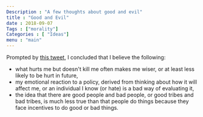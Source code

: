 ```yaml
---
Description : "A few thoughts about good and evil"
title : "Good and Evil"
date : 2018-09-07
Tags : ["morality"]
Categories : [ "Ideas"]
menu : "main"
---
```



Prompted by [this tweet](https://twitter.com/SteveStuWill/status/1037854655458340865), I concluded that I believe the following:

* what hurts me but doesn't kill me often makes me wiser, or at least less likely to be hurt in future,
* my emotional reaction to a policy, derived from thinking about how it will affect me, or an individual I know (or hate) is a bad way of evaluating it,
* the idea that there are good people and bad people, or good tribes and bad tribes, is much less true than that people do things because they face incentives to do good or bad things.


